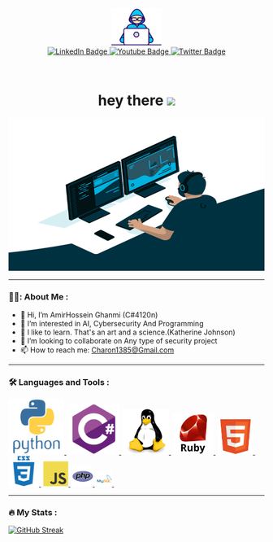 <div id="header" align="center">
  <img src="Developer.gif" width="100"/>
</div>
<div id="badges" align="center">
  <a href="https://www.linkedin.com/in/amirhossein-ghanmi/">
    <img src="https://img.shields.io/badge/LinkedIn-blue?style=for-the-badge&logo=linkedin&logoColor=white" alt="LinkedIn Badge"/>
  </a>
  <a href="your-youtube-URL">
    <img src="https://img.shields.io/badge/YouTube-red?style=for-the-badge&logo=youtube&logoColor=white" alt="Youtube Badge"/>
  </a>
  <a href="your-twitter-URL">
    <img src="https://img.shields.io/badge/Twitter-blue?style=for-the-badge&logo=twitter&logoColor=white" alt="Twitter Badge"/>
  </a>
</div>
<p align="center"><img src="https://komarev.com/ghpvc/?username=charon1385&style=flat-square&color=blue" alt=""/></p>

<h1 align="center">
  hey there
  <img src="https://media.giphy.com/media/hvRJCLFzcasrR4ia7z/giphy.gif" width="30px"/>
</h1>

<div align="center">
  <img src="about.gif" width="600" height="300"/>
</div>

---

### 👨‍💻: About Me :


- 👋 Hi, I’m AmirHossein Ghanmi (C#4120n) 
- 👀 I’m interested in AI, Cybersecurity And Programming
- 🌱 I like to learn. That's an art and a science.(Katherine Johnson)
- 💞️ I’m looking to collaborate on Any type of security project
- 📫 How to reach me: Charon1385@Gmail.com

---

### :hammer_and_wrench: Languages and Tools :
<div>
  <a href="https://www.python.org"><img src="https://github.com/devicons/devicon/blob/master/icons/python/python-original-wordmark.svg" title="Python" alt="Python" width="110" height="110"/>&nbsp;</a>
  <a href="https://learn.microsoft.com/en-us/dotnet/csharp/"><img src="https://github.com/devicons/devicon/blob/master/icons/csharp/csharp-original.svg" title="Python" alt="Python" width="100" height="100"/>&nbsp;</a>
  <a href="https://en.wikipedia.org/wiki/Linux"><img src="https://github.com/devicons/devicon/blob/master/icons/linux/linux-original.svg" title="Linux" alt="Linux" width="90" height="90"/>&nbsp;</a>
  <a href="https://www.ruby-lang.org/en/"><img src="https://github.com/devicons/devicon/blob/master/icons/ruby/ruby-original-wordmark.svg" title="Ruby" alt="Ruby" width="80" height="80"/>&nbsp;</a>
  <a href="https://en.wikipedia.org/wiki/HTML5"><img src="https://github.com/devicons/devicon/blob/master/icons/html5/html5-original.svg" title="HTML5" alt="HTML" width="70" height="70"/>&nbsp;</a>
  <a href="https://en.wikipedia.org/wiki/CSS"><img src="https://github.com/devicons/devicon/blob/master/icons/css3/css3-plain-wordmark.svg"  title="CSS3" alt="CSS" width="60" height="60"/>&nbsp;</a>
  <a href="https://nodejs.org/en"><img src="https://github.com/devicons/devicon/blob/master/icons/javascript/javascript-original.svg" title="JavaScript" alt="JavaScript" width="50" height="50"/>&nbsp;</a>
  <a href="https://www.php.net/"><img src="https://github.com/devicons/devicon/blob/master/icons/php/php-original.svg" title="PHP" alt="PHP" width="40" height="40"/>&nbsp;</a>
  <a href="https://www.mysql.com/"><img src="https://github.com/devicons/devicon/blob/master/icons/mysql/mysql-original-wordmark.svg" title="MySQL"  alt="MySQL" width="30" height="30"/>&nbsp;</a>
</div>


---

### :fire: My Stats :
[![GitHub Streak](http://github-readme-streak-stats.herokuapp.com?user=charon1385&theme=dark&background=000000)](https://git.io/streak-stats)
